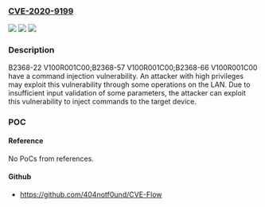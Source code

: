 ### [CVE-2020-9199](https://cve.mitre.org/cgi-bin/cvename.cgi?name=CVE-2020-9199)
![](https://img.shields.io/static/v1?label=Product&message=B2368-22%3BB2368-57%3BB2368-66&color=blue)
![](https://img.shields.io/static/v1?label=Version&message=V100R001C00%20&color=brightgreen)
![](https://img.shields.io/static/v1?label=Vulnerability&message=Command%20Injection&color=brightgreen)

### Description

B2368-22 V100R001C00;B2368-57 V100R001C00;B2368-66 V100R001C00 have a command injection vulnerability. An attacker with high privileges may exploit this vulnerability through some operations on the LAN. Due to insufficient input validation of some parameters, the attacker can exploit this vulnerability to inject commands to the target device.

### POC

#### Reference
No PoCs from references.

#### Github
- https://github.com/404notf0und/CVE-Flow


